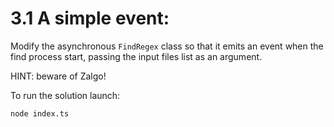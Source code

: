 # 3.1 A simple event:

Modify the asynchronous `FindRegex` class so that it emits an event when the find process start,
passing the input files list as an argument.

HINT: beware of Zalgo!

To run the solution launch:

```bash
node index.ts
```